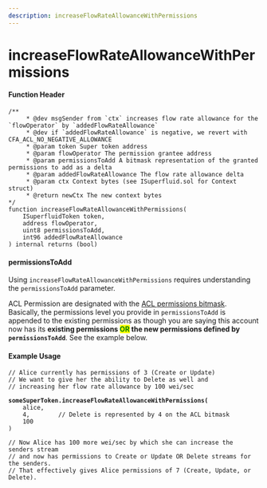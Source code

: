 ```yaml
---
description: increaseFlowRateAllowanceWithPermissions
---
```


# increaseFlowRateAllowanceWithPermissions

#### Function Header

```solidity
/**
     * @dev msgSender from `ctx` increases flow rate allowance for the `flowOperator` by `addedFlowRateAllowance`
     * @dev if `addedFlowRateAllowance` is negative, we revert with CFA_ACL_NO_NEGATIVE_ALLOWANCE
     * @param token Super token address
     * @param flowOperator The permission grantee address
     * @param permissionsToAdd A bitmask representation of the granted permissions to add as a delta
     * @param addedFlowRateAllowance The flow rate allowance delta
     * @param ctx Context bytes (see ISuperfluid.sol for Context struct)
     * @return newCtx The new context bytes
*/
function increaseFlowRateAllowanceWithPermissions(
    ISuperfluidToken token,
    address flowOperator,
    uint8 permissionsToAdd,
    int96 addedFlowRateAllowance
) internal returns (bool)
```

#### permissionsToAdd

Using `increaseFlowRateAllowanceWithPermissions` requires understanding the `permissionsToAdd` parameter.&#x20;

ACL Permission are designated with the [ACL permissions bitmask](../#permissions-parameter). Basically, the permissions level you provide in `permissionsToAdd` is appended to the existing permissions as though you are saying this account now has its **existing permissions **<mark style="color:green;">**OR**</mark>** the new permissions defined by `permissionsToAdd`**. See the example below.

#### Example Usage

<pre><code>// Alice currently has permissions of 3 (Create or Update)
// We want to give her the ability to Delete as well and
// increasing her flow rate allowance by 100 wei/sec
<strong>
</strong><strong>someSuperToken.increaseFlowRateAllowanceWithPermissions(
</strong>    alice,
    4,        // Delete is represented by 4 on the ACL bitmask
    100
)

// Now Alice has 100 more wei/sec by which she can increase the senders stream
// and now has permissions to Create or Update OR Delete streams for the senders.
// That effectively gives Alice permissions of 7 (Create, Update, or Delete).
</code></pre>
